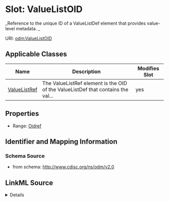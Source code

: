 # Slot: ValueListOID


_Reference to the unique ID of a ValueListDef element that provides value-level metadata. _



URI: [odm:ValueListOID](http://www.cdisc.org/ns/odm/v2.0/ValueListOID)



<!-- no inheritance hierarchy -->




## Applicable Classes

| Name | Description | Modifies Slot |
| --- | --- | --- |
[ValueListRef](ValueListRef.md) | The ValueListRef element is the OID of the ValueListDef that contains the val... |  yes  |







## Properties

* Range: [Oidref](Oidref.md)





## Identifier and Mapping Information







### Schema Source


* from schema: http://www.cdisc.org/ns/odm/v2.0




## LinkML Source

<details>
```yaml
name: ValueListOID
description: 'Reference to the unique ID of a ValueListDef element that provides value-level
  metadata. '
from_schema: http://www.cdisc.org/ns/odm/v2.0
rank: 1000
alias: ValueListOID
domain_of:
- ValueListRef
range: oidref

```
</details>